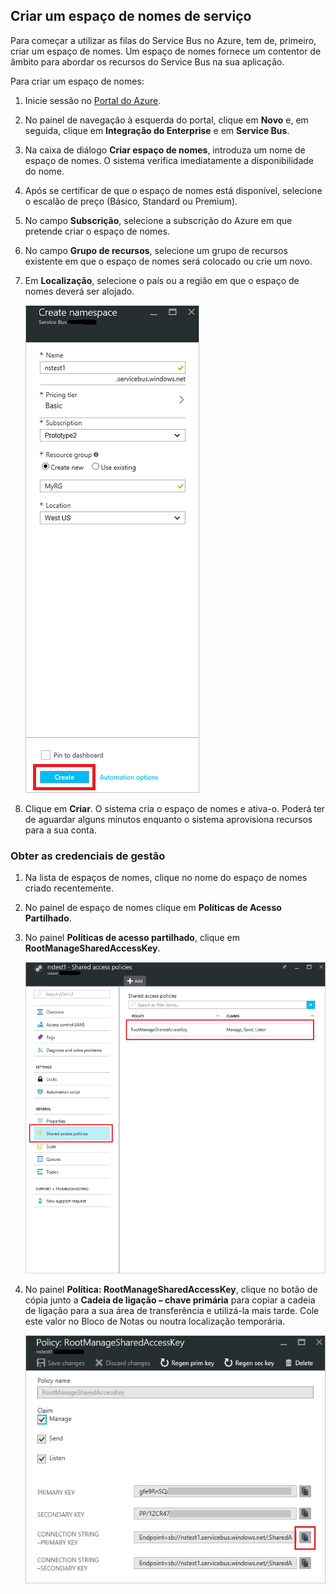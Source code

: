 ## <a name="create-a-service-namespace"></a>Criar um espaço de nomes de serviço

Para começar a utilizar as filas do Service Bus no Azure, tem de, primeiro, criar um espaço de nomes. Um espaço de nomes fornece um contentor de âmbito para abordar os recursos do Service Bus na sua aplicação. 

Para criar um espaço de nomes:

1. Inicie sessão no [Portal do Azure][Azure portal].
2. No painel de navegação à esquerda do portal, clique em **Novo** e, em seguida, clique em **Integração do Enterprise** e em **Service Bus**.
3. Na caixa de diálogo **Criar espaço de nomes**, introduza um nome de espaço de nomes. O sistema verifica imediatamente a disponibilidade do nome.
4. Após se certificar de que o espaço de nomes está disponível, selecione o escalão de preço (Básico, Standard ou Premium).
5. No campo **Subscrição**, selecione a subscrição do Azure em que pretende criar o espaço de nomes.
6. No campo **Grupo de recursos**, selecione um grupo de recursos existente em que o espaço de nomes será colocado ou crie um novo.      
7. Em **Localização**, selecione o país ou a região em que o espaço de nomes deverá ser alojado.
   
    ![Create namespace][create-namespace]
8. Clique em **Criar**. O sistema cria o espaço de nomes e ativa-o. Poderá ter de aguardar alguns minutos enquanto o sistema aprovisiona recursos para a sua conta.

### <a name="obtain-the-management-credentials"></a>Obter as credenciais de gestão
1. Na lista de espaços de nomes, clique no nome do espaço de nomes criado recentemente.
2. No painel de espaço de nomes clique em **Políticas de Acesso Partilhado**.
3. No painel **Políticas de acesso partilhado**, clique em **RootManageSharedAccessKey**.
   
    ![connection-info][connection-info]
4. No painel **Política: RootManageSharedAccessKey**, clique no botão de cópia junto a **Cadeia de ligação – chave primária** para copiar a cadeia de ligação para a sua área de transferência e utilizá-la mais tarde. Cole este valor no Bloco de Notas ou noutra localização temporária.
   
    ![connection-string][connection-string]

<!--Image references-->

[create-namespace]: ./media/service-bus-create-namespace-portal/create-namespace.png
[connection-info]: ./media/service-bus-create-namespace-portal/connection-info.png
[connection-string]: ./media/service-bus-create-namespace-portal/connection-string.png

<!--Reference style links - using these makes the source content way more readable than using inline links-->
[Azure portal]: https://portal.azure.com

<!--HONumber=Jan17_HO3-->


